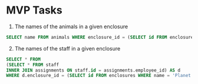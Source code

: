 # MVP Tasks
1) The names of the animals in a given enclosure
```sql
SELECT name FROM animals WHERE enclosure_id = (SELECT id FROM enclosures WHERE name = 'Bird Sanctuary');
```
2) The names of the staff in a given enclosure
```sql
SELECT * FROM
(SELECT * FROM staff 
INNER JOIN assignments ON staff.id = assignments.employee_id) AS d
WHERE d.enclosure_id = (SELECT id FROM enclosures WHERE name = 'Planet Of The Apes');
```
